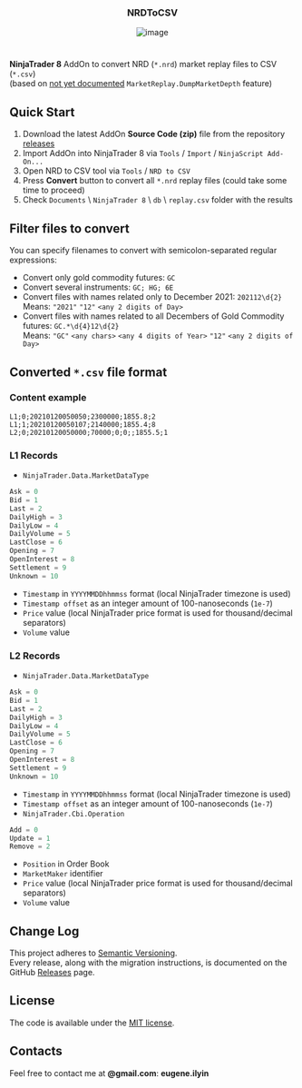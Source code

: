 <div align="center">

<h3>NRDToCSV</h3>
  
![image](https://user-images.githubusercontent.com/14204888/132671281-c7f68d43-cbfa-47da-87db-3092c60ec55c.png)

</div>

#
**NinjaTrader 8** AddOn to convert NRD (`*.nrd`) market replay files to CSV (`*.csv`)<br>
(based on [not yet documented][market-data] `MarketReplay.DumpMarketDepth` feature)

## Quick Start

1. Download the latest AddOn **Source Code (zip)** file from the repository [releases][releases]
2. Import AddOn into NinjaTrader 8 via `Tools` / `Import` / `NinjaScript Add-On...`
3. Open NRD to CSV tool via `Tools` / `NRD to CSV`
5. Press **Convert** button to convert all `*.nrd` replay files (could take some time to proceed)
6. Check `Documents` \ `NinjaTrader 8` \ `db` \ `replay.csv` folder with the results

## Filter files to convert

You can specify filenames to convert with semicolon-separated regular expressions:

- Convert only gold commodity futures: `GC`
- Convert several instruments: `GC; HG; 6E`
- Convert files with names related only to December 2021: `202112\d{2}`<br>
  Means: `"2021"` `"12"` `<any 2 digits of Day>`
- Convert files with names related to all Decembers of Gold Commodity futures: `GC.*\d{4}12\d{2}`<br>
  Means: `"GC"` `<any chars>` `<any 4 digits of Year>` `"12"` `<any 2 digits of Day>`

## Converted `*.csv` file format

### Content example
```csv
L1;0;20210120050050;2300000;1855.8;2
L1;1;20210120050107;2140000;1855.4;8
L2;0;20210120050000;70000;0;0;;1855.5;1
```

### L1 Records
- `NinjaTrader.Data.MarketDataType`
```csharp
Ask = 0
Bid = 1
Last = 2
DailyHigh = 3
DailyLow = 4
DailyVolume = 5
LastClose = 6
Opening = 7
OpenInterest = 8
Settlement = 9
Unknown = 10
```
- `Timestamp` in `YYYYMMDDhhmmss` format (local NinjaTrader timezone is used)
- `Timestamp offset` as an integer amount of 100-nanoseconds (`1e-7`)
- `Price` value (local NinjaTrader price format is used for thousand/decimal separators)
- `Volume` value

### L2 Records
- `NinjaTrader.Data.MarketDataType`
```csharp
Ask = 0
Bid = 1
Last = 2
DailyHigh = 3
DailyLow = 4
DailyVolume = 5
LastClose = 6
Opening = 7
OpenInterest = 8
Settlement = 9
Unknown = 10
```
- `Timestamp` in `YYYYMMDDhhmmss` format (local NinjaTrader timezone is used)
- `Timestamp offset` as an integer amount of 100-nanoseconds (`1e-7`)
- `NinjaTrader.Cbi.Operation`
```csharp
Add = 0
Update = 1
Remove = 2
```
- `Position` in Order Book
- `MarketMaker` identifier
- `Price` value (local NinjaTrader price format is used for thousand/decimal separators)
- `Volume` value

## Change Log
This project adheres to [Semantic Versioning][semver].<br>
Every release, along with the migration instructions, is documented on the GitHub [Releases][releases] page.

## License
The code is available under the [MIT license][license].

## Contacts
Feel free to contact me at **@gmail.com**: **eugene.ilyin**

[market-data]: https://ninjatrader.com/support/forum/forum/ninjatrader-8/platform-technical-support-aa/1067384-more-info-on-marketreplay-dumpmarketdata-marketreplay-dumpmarketdepth
[releases]: https://github.com/eugeneilyin/nrdtocsv/tree/main/Releases
[license]: /License.txt
[semver]: http://semver.org
